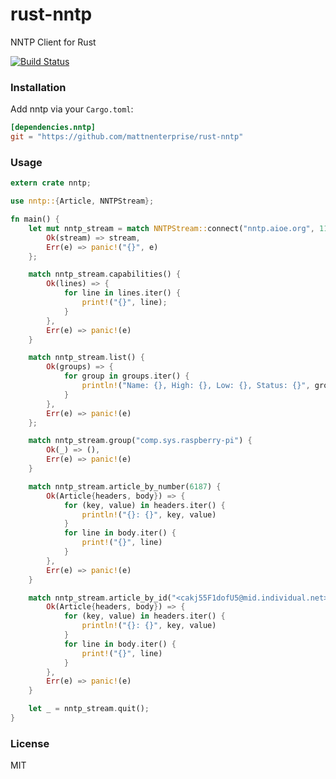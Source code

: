 rust-nntp
================
NNTP Client for Rust


[![Build Status](https://travis-ci.org/mattnenterprise/rust-nntp.svg)](https://travis-ci.org/mattnenterprise/rust-nntp)

### Installation

Add nntp via your `Cargo.toml`:
```toml
[dependencies.nntp]
git = "https://github.com/mattnenterprise/rust-nntp"
```

### Usage
```rs
extern crate nntp;

use nntp::{Article, NNTPStream};

fn main() {
	let mut nntp_stream = match NNTPStream::connect("nntp.aioe.org", 119) {
		Ok(stream) => stream,
		Err(e) => panic!("{}", e)
	};

	match nntp_stream.capabilities() {
		Ok(lines) => {
			for line in lines.iter() {
				print!("{}", line);
			}
		},
		Err(e) => panic!(e)
	}

	match nntp_stream.list() {
		Ok(groups) => {
			for group in groups.iter() {
				println!("Name: {}, High: {}, Low: {}, Status: {}", group.name, group.high, group.low, group.status)
			} 
		},
		Err(e) => panic!(e)
	};

	match nntp_stream.group("comp.sys.raspberry-pi") {
		Ok(_) => (),
		Err(e) => panic!(e)
	}

	match nntp_stream.article_by_number(6187) {
		Ok(Article{headers, body}) => {
			for (key, value) in headers.iter() {
				println!("{}: {}", key, value)
			}
			for line in body.iter() {
				print!("{}", line)
			}
		},
		Err(e) => panic!(e)
	}

	match nntp_stream.article_by_id("<cakj55F1dofU5@mid.individual.net>") {
		Ok(Article{headers, body}) => {
			for (key, value) in headers.iter() {
				println!("{}: {}", key, value)
			}
			for line in body.iter() {
				print!("{}", line)
			}
		},
		Err(e) => panic!(e)
	}	

	let _ = nntp_stream.quit();
}
```

### License

MIT